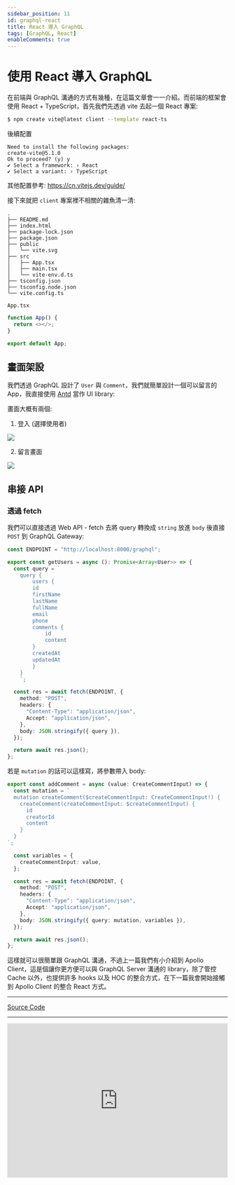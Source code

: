 ```yaml
---
sidebar_position: 11
id: graphql-react
title: React 導入 GraphQL
tags: [GraphQL, React]
enableComments: true
---
```


# 使用 React 導入 GraphQL 
在前端與 GraphQL 溝通的方式有幾種，在這篇文章會一一介紹。而前端的框架會使用 React + TypeScript，首先我們先透過 vite 去起一個 React 專案:

``` bash
$ npm create vite@latest client --template react-ts
```
後續配置
```
Need to install the following packages:
create-vite@5.1.0
Ok to proceed? (y) y
✔ Select a framework: › React
✔ Select a variant: › TypeScript
```

其他配置參考: https://cn.vitejs.dev/guide/

接下來就把 `client` 專案裡不相關的雜魚清一清:

```
.
├── README.md
├── index.html
├── package-lock.json
├── package.json
├── public
│   └── vite.svg
├── src
│   ├── App.tsx
│   ├── main.tsx
│   └── vite-env.d.ts
├── tsconfig.json
├── tsconfig.node.json
└── vite.config.ts
```

`App.tsx`

``` ts
function App() {
  return <></>;
}

export default App;

```

## 畫面架設
我們透過 GraphQL 設計了 `User` 與 `Comment`，我們就簡單設計一個可以留言的 App，我直接使用 [Antd](https://ant.design/) 當作 UI library:

畫面大概有兩個:

1. 登入 (選擇使用者)

<img src="https://i.imgur.com/ZT64GIm.png" loading="lazy" />

2. 留言畫面

<img src="https://i.imgur.com/e1tMjlD.png" loading="lazy" />

## 串接 API
### 透過 fetch

我們可以直接透過 Web API - fetch 去將 query 轉換成 `string` 放進 `body` 後直接 `POST` 到 GraphQL Gateway:

``` ts
const ENDPOINT = "http://localhost:8000/graphql";

export const getUsers = async (): Promise<Array<User>> => {
  const query = `
    query {
        users {
        id
        firstName
        lastName
        fullName
        email
        phone
        comments {
            id
            content
        }
        createdAt
        updatedAt
        }
    }
    `;

  const res = await fetch(ENDPOINT, {
    method: "POST",
    headers: {
      "Content-Type": "application/json",
      Accept: "application/json",
    },
    body: JSON.stringify({ query }),
  });

  return await res.json();
};
```

若是 `mutation` 的話可以這樣寫，將參數帶入 body:

``` ts
export const addComment = async (value: CreateCommentInput) => {
  const mutation = `
  mutation createComment($createCommentInput: CreateCommentInput!) {
    createComment(createCommentInput: $createCommentInput) {
      id
      creatorId
      content
    }
  }
`;

  const variables = {
    createCommentInput: value,
  };

  const res = await fetch(ENDPOINT, {
    method: "POST",
    headers: {
      "Content-Type": "application/json",
      Accept: "application/json",
    },
    body: JSON.stringify({ query: mutation, variables }),
  });

  return await res.json();
};
```

這樣就可以很簡單跟 GraphQL 溝通，不過上一篇我們有小介紹到 Apollo Client，這是個讓你更方便可以與 GraphQL Server 溝通的 library，除了管控 Cache 以外，也提供許多 hooks 以及 HOC 的整合方式，在下一篇我會開始接觸到 Apollo Client 的整合 React 方式。

---
[Source Code](https://github.com/RandyLiu6410/nestjs-graphql-sandbox)

---
<iframe src="https://open.spotify.com/embed/track/2Xdz0ZUPA71YcRwd4WBiGI?utm_source=generator&theme=0" width="100%" height="352" frameBorder="0" allowfullscreen="" allow="autoplay; clipboard-write; encrypted-media; fullscreen; picture-in-picture" loading="lazy"></iframe>